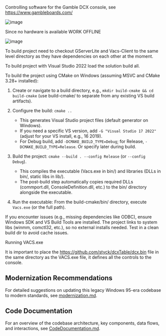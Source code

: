 
Controlling software for the Gamble DCX console, see https://www.gambleboards.com/

![image](https://github.com/user-attachments/assets/4ded374f-9d01-4de6-a0a8-e62548c3efd2)

Since no hardware is available WORK OFFLINE


![image](https://github.com/user-attachments/assets/e04dc41b-6674-419d-86cf-958b7bd8a4b8)


To build project need to checkout GServerLite and Vacs-Client to the same level directory as they have dependencies on each other at the moment. 

To build project with Visual Studio 2022 load the solution build all.

To build the project using CMake on Windows (assuming MSVC and CMake 3.28+ installed):

1. Create or navigate to a build directory, e.g., `mkdir build-cmake && cd build-cmake` (use build-cmake/ to separate from any existing VS build artifacts).

2. Configure the build: `cmake ..`

   - This generates Visual Studio project files (default generator on Windows).
   - If you need a specific VS version, add `-G "Visual Studio 17 2022"` (adjust for your VS install, e.g., 16 2019).
   - For Debug build, add `-DCMAKE_BUILD_TYPE=Debug`; for Release, `-DCMAKE_BUILD_TYPE=Release`. Or specify later during build.

3. Build the project: `cmake --build . --config Release` (or `--config Debug`).

   - This compiles the executable (Vacs.exe in bin/) and libraries (DLLs in bin/, static libs in lib/).
   - The post-build step automatically copies required DLLs (commport.dll, ConsoleDefinition.dll, etc.) to the bin/ directory alongside the executable.

4. Run the executable: From the build-cmake/bin/ directory, execute `Vacs.exe` (or the full path).

If you encounter issues (e.g., missing dependencies like ODBC), ensure Windows SDK and VS Build Tools are installed. The project links to system libs (winmm, comctl32, etc.), so no external installs needed. Test in a clean build dir to avoid cache issues.

Running VACS.exe

It is important to place the https://github.com/styck/dcxTable/dcx.bin file in the same directory as the VACS.exe file, it defines all the controls to the console.

## Modernization Recommendations
For detailed suggestions on updating this legacy Windows 95-era codebase to modern standards, see [modernization.md](modernization.md).

## Code Documentation
For an overview of the codebase architecture, key components, data flows, and interactions, see [CodeDocumentation.md](CodeDocumentation.md).
